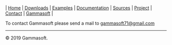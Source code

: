 | [Home](home.md) | [Downloads](downloads.md) | [Examples](examples.md) | [Documentation](documentation.md) | [Sources](https://github.com/gammasoft71/xtd.tunit) | [Project](https://sourceforge.net/projects/tunitpro/) | [Contact](contact.md) | [Gammasoft](https://gammasoft71.wixsite.com/gammasoft) |

To contact Gammasoft please send a mail to [gammasoft71@gmail.com](mailto:gammasoft71@gmail.com)

______________________________________________________________________________________________

© 2019 Gammasoft.
